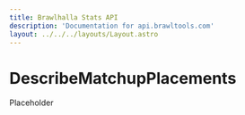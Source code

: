 ```yaml
---
title: Brawlhalla Stats API
description: 'Documentation for api.brawltools.com'
layout: ../../../layouts/Layout.astro
---
```


# DescribeMatchupPlacements

Placeholder